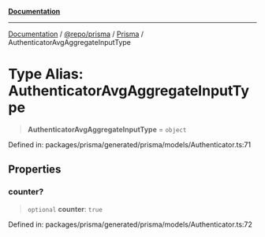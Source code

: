 [**Documentation**](../../../../../README.md)

***

[Documentation](../../../../../README.md) / [@repo/prisma](../../../README.md) / [Prisma](../README.md) / AuthenticatorAvgAggregateInputType

# Type Alias: AuthenticatorAvgAggregateInputType

> **AuthenticatorAvgAggregateInputType** = `object`

Defined in: packages/prisma/generated/prisma/models/Authenticator.ts:71

## Properties

### counter?

> `optional` **counter**: `true`

Defined in: packages/prisma/generated/prisma/models/Authenticator.ts:72
